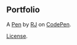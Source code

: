 Portfolio
---------


A [Pen](https://codepen.io/BobisMighty/pen/YxVJzG) by [RJ](http://codepen.io/BobisMighty) on [CodePen](http://codepen.io/).

[License](https://codepen.io/BobisMighty/pen/YxVJzG/license).